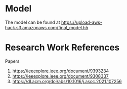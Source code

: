# Model

The model can be found at https://upload-aws-hack.s3.amazonaws.com/final_model.h5

# Research Work References

Papers
1. https://ieeexplore.ieee.org/document/9393234
2. https://ieeexplore.ieee.org/document/9308337
3. https://dl.acm.org/doi/abs/10.1016/j.asoc.2021.107256
